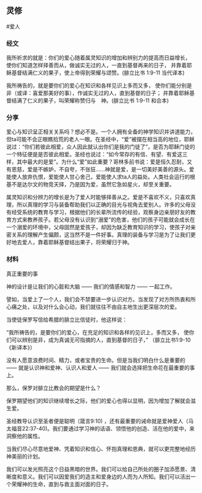 ## 灵修
#爱人
### 经文
我所祈求的就是：你们的爱心随着属灵知识的增加和辨别力的提高而日益增长， 使你们知道怎样择善而从，做诚实无过的人，一直到基督再来的日子， 并靠着耶稣基督结满仁义的果子，使上帝得到荣耀与颂赞。(腓立比书 1:9-11 当代译本)

我所祷告的，就是要你们的爱心在知识和各样见识上多而又多， 使你们能分别是非（或译：喜爱那美好的事），作诚实无过的人，直到基督的日子； 并靠着耶稣基督结满了仁义的果子，叫荣耀称赞归与　神。(腓立比书 1:9-11 和合本)

### 分享

爱心与知识呈正相关关系吗？想必不是。一个人拥有全备的神学知识并讲道能力，但ta可能不会正眼瞧拾荒的老人一眼。在圣经中，“爱”被摆在相当高的地位，耶稣说过：“你们若彼此相爱，众人因此就认出你们是我的门徒了”，是否为耶稣门徒的一个特征便是是否彼此相爱。圣经也说过：“如今常存的有信、有望、有爱这三样，其中最大的是爱”。为什么“爱”如此重要？哥林多前书说：爱是恒久忍耐，又有恩慈，爱是不嫉妒，不自夸，不张狂......神就是爱，是一切美好美善的源头。爱能使人放弃仇恨，爱能使人甘心舍己，爱能使人求ta人的益处。人类社会运行的根基不是达尔文的物竞天择，乃是因为爱，虽然它急如星火，却至关重要。

属灵知识和分辨力的增长是为了爱人时能够择善从之。爱是不喜欢不义，只喜欢真理，所以真理的学习与装备帮助我们以正确的目光与视角去爱别人。许多的父母没有经受系统的教育与学习，根据他们的长辈所流传的经验，观察身边亲朋好友的教育方式来教养孩子。若父母没有认识到“溺爱”的危害，他们的孩子可能就会成长在一个溺爱的环境中，父母固然是爱孩子，却因为缺乏教育知识的学习，使孩子对亲密关系的理解产生偏颇，这当然不是一件好事。真理的装备与学习是为了让我们更好地去爱人，靠着耶稣基督结出果子，将荣耀归于神。

### 材料

真正重要的事

神的设计是让我们的心脏和大脑 —— 我们的情感和智力 —— 一起工作。

譬如，当爱上了一个人，我们会不禁要进一步认识对方。当发现了对方所热衷和所心痛之处，以及对什么会心动，我们就往往不由自主地生出更深层次的爱。

当使徒保罗写信给希腊的腓立比信徒时，他这样说：

“我所祷告的，是要你们的爱心，在充足的知识和各样的见识上，多而又多， 使你们可以辨别是非，成为真诚无可指摘的人，直到基督的日子，” （腓立比书1:9-10 《新译本》）‬‬

没有人愿意浪费时间、精力，或者宝贵的生命。但是当我们明白什么是重要的 —— 就是认识神和爱神、认识人和爱人 —— 我们就会选择把生命花在最重要的事上。

那么，保罗对腓立比教会的期望是什么？

保罗期望他们的知识继续增长之际，他们的爱心也得以显明，因为增加了解就会滋生爱。

圣经教导认识至圣者便是聪明（箴言9:10) ，还有最重要的诫命就是爱神爱人（马太福音22:37-40)。我们要通过学习神的话语、领悟他的创造、活在他的爱中，来洞察他的属性。

当我们尽心尽意地爱神、凭着知识和信心、怀抱真理和恩典，就可以更完整地经历神美丽的计划。

我们可以发光照亮这个日益黑暗的世界。我们可以给自己所处的圈子加添愿景、清晰度和意义。我们可以因爱我们的造主和爱身边的人而为人所知。我们可以活出一个荣耀神的生命，直到与救主面对面的日子。

